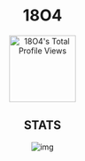 <div align="center"> 
  <h1>18O4</h1>
<a target="_blank" href="https://github.com/18o4"><img src="https://komarev.com/ghpvc/?username=18o4&color=blue" alt="18O4's Total Profile Views" width="120" /></a>

<h2>STATS</h2>
  
![img](https://github-readme-stats.zohan.tech/api/wakatime?username=18O4&hide_border=true&border_radius=12&text_color=009CFF&title_color=ff7700&bg_color=141414&icon_color=FFDF00&show_icons=true&custom_title=Weekly%20Coding%20Stats)
